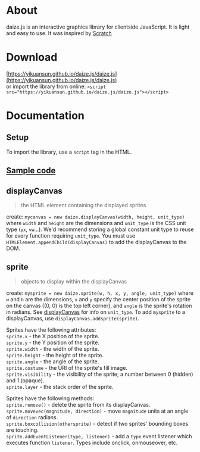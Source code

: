 # About
daize.js is an interactive graphics library for clientside JavaScript. It is light and easy to use. It was inspired by [Scratch](https://scratch.mit.edu)

# Download
[https://yikuansun.github.io/daize.js/daize.js](https://yikuansun.github.io/daize.js/daize.js)  
or import the library from online: `<script src="https://yikuansun.github.io/daize.js/daize.js"></script>`

# Documentation

## Setup
To import the library, use a `script` tag in the HTML.

## [Sample code](test/code.js)

## displayCanvas
> the HTML element containing the displayed sprites

create: `mycanvas = new daize.displayCanvas(width, height, unit_type)` where `width` and `height` are the dimensions and `unit_type` is the CSS unit type (`px`, `vw`...). We'd recommend storing a global constant unit type to reuse for every function requiring `unit_type`. You must use `HTMLElement.appendChild(displayCanvas)` to add the displayCanvas to the DOM.

## sprite
> objects to display within the displayCanvas

create: `mysprite = new daize.sprite(w, h, x, y, angle, unit_type)` where `w` and `h` are the dimensions, `x` and `y` specify the center position of the sprite on the canvas ((0, 0) is the top left corner), and `angle` is the sprite's rotation in radians. See [displayCanvas](#displayCanvas) for info on `unit_type`. To add `mysprite` to a displayCanvas, use `displayCanvas.addsprite(sprite)`.
  
Sprites have the following attributes:  
`sprite.x` - the X position of the sprite.  
`sprite.y` - the Y position of the sprite.  
`sprite.width` - the width of the sprite.  
`sprite.height` - the height of the sprite.  
`sprite.angle` - the angle of the sprite.  
`sprite.costume` - the URI of the sprite's fill image.  
`sprite.visibility` - the visibility of the sprite; a number between 0 (hidden) and 1 (opaque).  
`sprite.layer` - the stack order of the sprite.  
  
Sprites have the following methods:  
`sprite.remove()` - delete the sprite from its displayCanvas.  
`sprite.movevec(magnitude, direction)` - move `magnitude` units at an angle of `direction` radians.  
`sprite.boxcollision(othersprite)` - detect if two sprites' bounding boxes are touching.  
`sprite.addEventListener(type, listener)` - add a `type` event listener which executes function `listener`. Types include onclick, onmouseover, etc.  